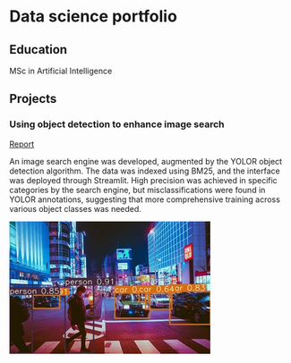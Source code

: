 # Data science portfolio

## Education
MSc in Artificial Intelligence

## Projects
### Using object detection to enhance image search
[Report](https://drive.google.com/drive/folders/1T7Dc21sqyA4MDZxpY11Bj6AIbZfzcssv?usp=sharing)

An image search engine was developed, augmented by the YOLOR object detection algorithm. The data was indexed using BM25, and the interface was deployed through Streamlit. High precision was achieved in specific categories by the search engine, but misclassifications were found in YOLOR annotations, suggesting that more comprehensive training across various object classes was needed.

![Computer vision](/assets/image_3621.jpg)



